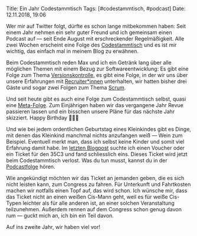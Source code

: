 Title: Ein Jahr Codestammtisch
Tags: [#codestammtisch, #podcast]
Date: 12.11.2018, 19:06

Wer mir auf Twitter folgt, dürfte es schon lange mitbekommen haben: Seit einem Jahr nehmen ein sehr guter Freund und ich gemeinsam einen Podcast auf — seit Ende August mit erschreckender Regelmäßigkeit. Alle zwei Wochen erscheint eine Folge des [Codestammtisch](https://codestammtis.ch) und es ist mir wichtig, das einfach mal in meinem Blog zu erwähnen.

Beim Codestammtisch reden Max und ich ein Getränk lang über alle möglichen Themen mit einem Bezug zur Softwareentwicklung: Es gibt eine Folge zum Thema [Versionskontrolle](https://codestammtis.ch/2018/10/29/cst014-versionskontrolle/), es gibt eine Folge, in der wir uns über unsere Erfahrungen mit [Recruiter\*innen](https://codestammtis.ch/2018/09/03/cst010-dear-recruiter/) unterhalten, wir hatten bisher drei Gäste und sogar zwei Folgen zum Thema [Scrum](https://codestammtis.ch/2018/10/01/cst012-scrum/).

Und seit heute gibt es auch eine Folge zum Codestammtisch selbst, quasi eine [Meta-Folge](https://codestammtis.ch/2018/11/12/cst015-ein-jahr-codestammtisch/). Zum Einjährigen haben wir das vergangene Jahr Revue passieren lassen und ein bisschen unsere Pläne für das nächste Jahr skizziert. Happy Birthday 🎁🎉🎊

Und wie bei jedem ordentlichen Geburtstag eines Kleinkindes gibt es Dinge, mit denen das Kleinkind manchmal nichts anzufangen weiß — Wein zum Beispiel. Eventuell merkt man, dass ich selbst keine Kinder und somit viel Erfahrung damit habe. Im [letzten Blogpost](/2018/voucher-fuer-den-35c3-gesucht/) suchte ich einen Voucher oder ein Ticket für den 35C3 und fand schliesslich eins. Dieses Ticket wird jetzt beim Codestammtisch verlost. Was du tun musst, kannst du in der [Podcastfolge](https://codestammtis.ch/2018/11/12/cst015-ein-jahr-codestammtisch/) hören.

Wie angekündigt möchten wir das Ticket an jemanden geben, die es sich nicht leisten kann, zum Congress zu fahren. Für Unterkunft und Fahrtkosten machen wir notfalls einen Topf auf, das wird schon. Ich wünsche mir, dass das Ticket nicht an einen weißen Cis-Mann geht, weil es für weiße Cis-Typen leichter als für alle anderen ist, an einer solchen Veranstaltung teilzunehmen. Außerdem rennen auf dem Congress schon genug davon rum — guckt mich an, ich bin ein Teil davon.

Auf ins zweite Jahr, wir haben viel vor!
